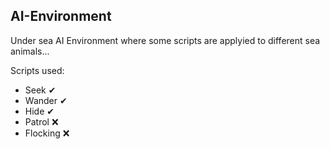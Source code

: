 ## AI-Environment

Under sea AI Environment where some scripts are applyied to different sea animals...

Scripts used:
- Seek ✔
- Wander ✔
- Hide ✔
- Patrol ❌
- Flocking ❌
